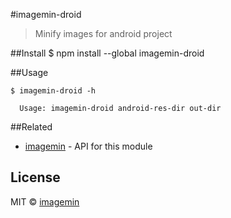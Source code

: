 #imagemin-droid
> Minify images for android project

##Install
	$ npm install --global imagemin-droid

##Usage

	$ imagemin-droid -h

	  Usage: imagemin-droid android-res-dir out-dir

##Related
- [imagemin](https://github.com/imagemin/imagemin) - API for this module

## License

MIT © [imagemin](https://github.com/imagemin)
